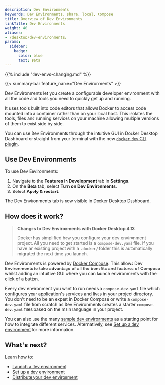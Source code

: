 ```yaml
---
description: Dev Environments
keywords: Dev Environments, share, local, Compose
title: Overview of Dev Environments
linkTitle: Dev Environments 
weight: 40
aliases:
- /desktop/dev-environments/
params:
  sidebar:
    badge:
      color: blue
      text: Beta
---
```


{{% include "dev-envs-changing.md" %}}

{{< summary-bar feature_name="Dev Environments" >}}

Dev Environments let you create a configurable developer environment with all the code and tools you need to quickly get up and running. 

It uses tools built into code editors that allows Docker to access code mounted into a container rather than on your local host. This isolates the tools, files and running services on your machine allowing multiple versions of them to exist side by side.

You can use Dev Environments through the intuitive GUI in Docker Desktop Dashboard or straight from your terminal with the new [`docker dev` CLI plugin](dev-cli.md).

## Use Dev Environments

To use Dev Environments: 
1. Navigate to the **Features in Development** tab in **Settings**. 
2. On the **Beta** tab, select **Turn on Dev Environments**. 
3. Select **Apply & restart**. 

The Dev Environments tab is now visible in Docker Desktop Dashboard. 

## How does it work?

>**Changes to Dev Environments with Docker Desktop 4.13**
>
>Docker has simplified how you configure your dev environment project. All you need to get started is a `compose-dev.yaml` file. If you have an existing project with a `.docker/` folder this is automatically migrated the next time you launch.

Dev Environments is powered by [Docker Compose](/compose/). This allows Dev Environments to take advantage of all the benefits and features of Compose whilst adding an intuitive GUI where you can launch environments with the click of a button.

Every dev environment you want to run needs a `compose-dev.yaml` file which configures your application's services and lives in your project directory. You don't need to be an expert in Docker Compose or write a `compose-dev.yaml` file from scratch as Dev Environments creates a starter `compose-dev.yaml` files based on the main language in your project. 

You can also use the many [sample dev environments](https://github.com/docker/awesome-compose) as a starting point for how to integrate different services. Alternatively, see [Set up a dev environment](set-up.md) for more information. 

## What's next?

Learn how to:
- [Launch a dev environment](create-dev-env.md)
- [Set up a dev environment](set-up.md)
- [Distribute your dev environment](share.md)
